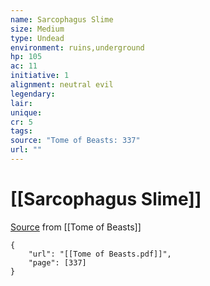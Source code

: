 ```yaml
---
name: Sarcophagus Slime
size: Medium
type: Undead
environment: ruins,underground
hp: 105
ac: 11
initiative: 1
alignment: neutral evil
legendary: 
lair: 
unique: 
cr: 5
tags: 
source: "Tome of Beasts: 337"
url: ""
---
```

# [[Sarcophagus Slime]]

[Source](zotero://open-pdf/library/items/ULEQWHJM?page=337) from [[Tome of Beasts]]

```pdf
{
	"url": "[[Tome of Beasts.pdf]]",
	"page": [337]
}
```

